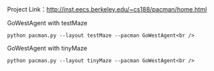 Project Link：http://inst.eecs.berkeley.edu/~cs188/pacman/home.html

GoWestAgent with testMaze<br />
```
python pacman.py --layout testMaze --pacman GoWestAgent<br />
```
GoWestAgent with tinyMaze<br />
```
python pacman.py --layout tinyMaze --pacman GoWestAgent<br />
```
